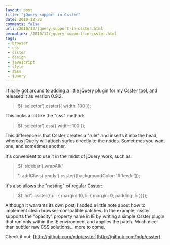 ```yaml
---
layout: post
title: "jQuery support in Csster"
date: 2010-12-23
comments: false
url: /2010/12/jquery-support-in-csster.html
permalink: /2010/12/jquery-support-in-csster.html
tags:
 - browser
 - css
 - csster
 - design
 - javascript
 - style
 - sass
 - jQuery
---
```


I finally got around to adding a little jQuery plugin for my [Csster tool](http://github.com/ndp/csster), and released it as version 0.9.2.

> $('.selector').csster({ width: 100 });

This looks a lot like the "css" method:  

> $('.selector').css({ width: 100 });

This difference is that Csster creates a "rule" and inserts it into the head, whereas jQuery will attach styles directly to the nodes. Sometimes you want one, and sometimes another.  
  
It's convenient to use it in the midst of jQuery work, such as:  

> $('.sidebar').wrapAll('<div>').addClass('ready').csster({backgroundColor: '#ffeedd'});

It's also allows the "nesting" of regular Csster:  

> $('.hd').csster({ ul: { margin: 10, li: { margin: 0, padding: 5 }}});

Although it warrants its own post, I added a little note about how to implement clean browser-compatible patches. In the example, csster  supports the "opacity" property name in IE by writing a simple Csster plugin that run only within the IE environment and applies the patch. Much nicer than subtler raw CSS solutions... more to come.  
  
Check it out: [http://github.com/ndp/csster](http://github.com/ndp/csster)
